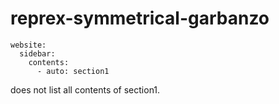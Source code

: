 # reprex-symmetrical-garbanzo
```
website:
  sidebar:
    contents:
      - auto: section1
```
does not list all contents of section1.
